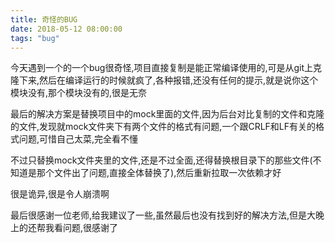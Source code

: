 ```yaml
---
title: 奇怪的BUG
date: 2018-05-12 08:00:00
tags: "bug"
---
```


今天遇到一个的一个bug很奇怪,项目直接复制是能正常编译使用的,可是从git上克隆下来,然后在编译运行的时候就疯了,各种报错,还没有任何的提示,就是说你这个模块没有,那个模块没有的,很是无奈
<!-- more -->

最后的解决方案是替换项目中的mock里面的文件,因为后台对比复制的文件和克隆的文件,发现就mock文件夹下有两个文件的格式有问题,一个跟CRLF和LF有关的格式问题,可惜自己太菜,完全看不懂

不过只替换mock文件夹里的文件,还是不过全面,还得替换根目录下的那些文件(不知道是那个文件出了问题,直接全体替换了),然后重新拉取一次依赖才好

很是诡异,很是令人崩溃啊

最后很感谢一位老师,给我建议了一些,虽然最后也没有找到好的解决方法,但是大晚上的还帮我看问题,很感谢了
